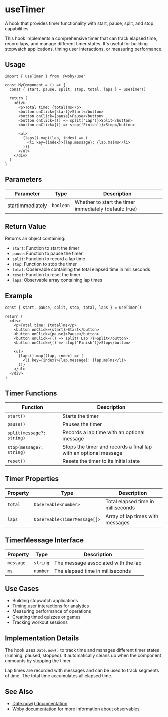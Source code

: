 # useTimer

A hook that provides timer functionality with start, pause, split, and stop capabilities.

This hook implements a comprehensive timer that can track elapsed time, record laps, and manage different timer states. It's useful for building stopwatch applications, timing user interactions, or measuring performance.

## Usage

```tsx
import { useTimer } from '@woby/use'

const MyComponent = () => {
  const { start, pause, split, stop, total, laps } = useTimer()
  
  return (
    <div>
      <p>Total time: {total}ms</p>
      <button onClick={start}>Start</button>
      <button onClick={pause}>Pause</button>
      <button onClick={() => split('Lap')}>Split</button>
      <button onClick={() => stop('Finish')}>Stop</button>
      
      <ul>
        {laps().map((lap, index) => (
          <li key={index}>{lap.message}: {lap.ms}ms</li>
        ))}
      </ul>
    </div>
  )
}
```

## Parameters

| Parameter | Type | Description |
| --------- | ---- | ----------- |
| startImmediately | `boolean` | Whether to start the timer immediately (default: true) |

## Return Value

Returns an object containing:

- `start`: Function to start the timer
- `pause`: Function to pause the timer
- `split`: Function to record a lap time
- `stop`: Function to stop the timer
- `total`: Observable containing the total elapsed time in milliseconds
- `reset`: Function to reset the timer
- `laps`: Observable array containing lap times

## Example

```tsx
const { start, pause, split, stop, total, laps } = useTimer()

return (
  <div>
    <p>Total time: {total}ms</p>
    <button onClick={start}>Start</button>
    <button onClick={pause}>Pause</button>
    <button onClick={() => split('Lap')}>Split</button>
    <button onClick={() => stop('Finish')}>Stop</button>
    
    <ul>
      {laps().map((lap, index) => (
        <li key={index}>{lap.message}: {lap.ms}ms</li>
      ))}
    </ul>
  </div>
)
```

## Timer Functions

| Function | Description |
| -------- | ----------- |
| `start()` | Starts the timer |
| `pause()` | Pauses the timer |
| `split(message?: string)` | Records a lap time with an optional message |
| `stop(message?: string)` | Stops the timer and records a final lap with an optional message |
| `reset()` | Resets the timer to its initial state |

## Timer Properties

| Property | Type | Description |
| -------- | ---- | ----------- |
| `total` | `Observable<number>` | Total elapsed time in milliseconds |
| `laps` | `Observable<TimerMessage[]>` | Array of lap times with messages |

## TimerMessage Interface

| Property | Type | Description |
| -------- | ---- | ----------- |
| `message` | `string` | The message associated with the lap |
| `ms` | `number` | The elapsed time in milliseconds |

## Use Cases

- Building stopwatch applications
- Timing user interactions for analytics
- Measuring performance of operations
- Creating timed quizzes or games
- Tracking workout sessions

## Implementation Details

The hook uses `Date.now()` to track time and manages different timer states (running, paused, stopped). It automatically cleans up when the component unmounts by stopping the timer.

Lap times are recorded with messages and can be used to track segments of time. The total time accumulates all elapsed time.

## See Also

- [Date.now() documentation](https://developer.mozilla.org/en-US/docs/Web/JavaScript/Reference/Global_Objects/Date/now)
- [Woby documentation](https://github.com/vobyjs/woby) for more information about observables